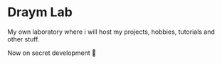 # Draym Lab

My own laboratory where i will host my projects, hobbies, tutorials and other stuff.


Now on secret development :ghost:
